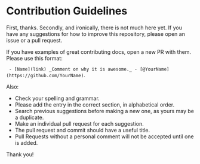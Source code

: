 # Contribution Guidelines

First, thanks. Secondly, and ironically, there is not much here yet. If you have any suggestions for how to improve this repository, please open an issue or a pull request.

If you have examples of great contributing docs, open a new PR with them. Please use this format:

  ` - [Name](link) _Comment on why it is awesome._ - [@YourName](https://github.com/YourName)`.

Also:

- Check your spelling and grammar.
- Please add the entry in the correct section, in alphabetical order.
- Search previous suggestions before making a new one, as yours may be a duplicate.
- Make an individual pull request for each suggestion.
- The pull request and commit should have a useful title.
- Pull Requests without a personal comment will not be accepted until one is added.

Thank you!
